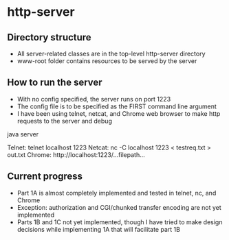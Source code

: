 # http-server

## Directory structure
- All server-related classes are in the top-level http-server directory
- www-root folder contains resources to be served by the server

## How to run the server
- With no config specified, the server runs on port 1223
- The config file is to be specified as the FIRST command line argument
- I have been using telnet, netcat, and Chrome web browser to make http requests to the server and debug

java server <optional-config-file>

Telnet: telnet localhost 1223
Netcat: nc -C localhost 1223 < testreq.txt > out.txt
Chrome: http://localhost:1223/...filepath...


## Current progress
- Part 1A is almost completely implemented and tested in telnet, nc, and Chrome
- Exception: authorization and CGI/chunked transfer encoding are not yet implemented
- Parts 1B and 1C not yet implemented, though I have tried to make design decisions while implementing 1A that will facilitate part 1B